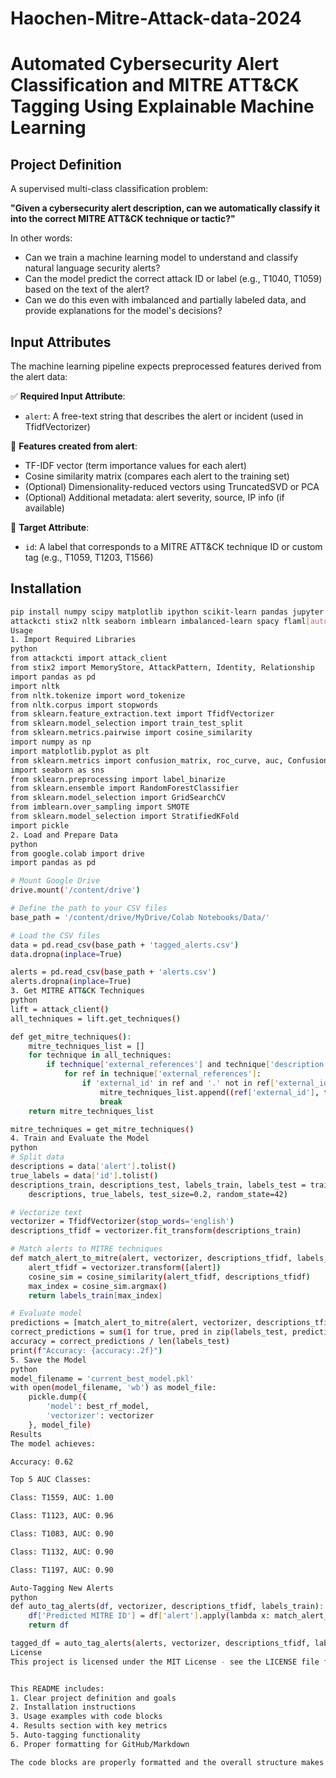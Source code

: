 # Haochen-Mitre-Attack-data-2024

# Automated Cybersecurity Alert Classification and MITRE ATT&CK Tagging Using Explainable Machine Learning

## Project Definition
A supervised multi-class classification problem:

**"Given a cybersecurity alert description, can we automatically classify it into the correct MITRE ATT&CK technique or tactic?"**

In other words:
- Can we train a machine learning model to understand and classify natural language security alerts?
- Can the model predict the correct attack ID or label (e.g., T1040, T1059) based on the text of the alert?
- Can we do this even with imbalanced and partially labeled data, and provide explanations for the model's decisions?

## Input Attributes
The machine learning pipeline expects preprocessed features derived from the alert data:

✅ **Required Input Attribute**:
- `alert`: A free-text string that describes the alert or incident (used in TfidfVectorizer)

🧠 **Features created from alert**:
- TF-IDF vector (term importance values for each alert)
- Cosine similarity matrix (compares each alert to the training set)
- (Optional) Dimensionality-reduced vectors using TruncatedSVD or PCA
- (Optional) Additional metadata: alert severity, source, IP info (if available)

🎯 **Target Attribute**:
- `id`: A label that corresponds to a MITRE ATT&CK technique ID or custom tag (e.g., T1059, T1203, T1566)

## Installation
```bash
pip install numpy scipy matplotlib ipython scikit-learn pandas jupyter tensorflow tensorboard joblib mglearn \
attackcti stix2 nltk seaborn imblearn imbalanced-learn spacy flaml[automl] catboost lightgbm wordcloud
Usage
1. Import Required Libraries
python
from attackcti import attack_client
from stix2 import MemoryStore, AttackPattern, Identity, Relationship
import pandas as pd
import nltk
from nltk.tokenize import word_tokenize
from nltk.corpus import stopwords
from sklearn.feature_extraction.text import TfidfVectorizer
from sklearn.model_selection import train_test_split
from sklearn.metrics.pairwise import cosine_similarity
import numpy as np
import matplotlib.pyplot as plt
from sklearn.metrics import confusion_matrix, roc_curve, auc, ConfusionMatrixDisplay
import seaborn as sns
from sklearn.preprocessing import label_binarize
from sklearn.ensemble import RandomForestClassifier
from sklearn.model_selection import GridSearchCV
from imblearn.over_sampling import SMOTE
from sklearn.model_selection import StratifiedKFold
import pickle
2. Load and Prepare Data
python
from google.colab import drive
import pandas as pd

# Mount Google Drive
drive.mount('/content/drive')

# Define the path to your CSV files
base_path = '/content/drive/MyDrive/Colab Notebooks/Data/'

# Load the CSV files
data = pd.read_csv(base_path + 'tagged_alerts.csv')
data.dropna(inplace=True)

alerts = pd.read_csv(base_path + 'alerts.csv')
alerts.dropna(inplace=True)
3. Get MITRE ATT&CK Techniques
python
lift = attack_client()
all_techniques = lift.get_techniques()

def get_mitre_techniques():
    mitre_techniques_list = []
    for technique in all_techniques:
        if technique['external_references'] and technique['description']:
            for ref in technique['external_references']:
                if 'external_id' in ref and '.' not in ref['external_id']:
                    mitre_techniques_list.append((ref['external_id'], technique['name'],technique.description))
                    break
    return mitre_techniques_list

mitre_techniques = get_mitre_techniques()
4. Train and Evaluate the Model
python
# Split data
descriptions = data['alert'].tolist()
true_labels = data['id'].tolist()
descriptions_train, descriptions_test, labels_train, labels_test = train_test_split(
    descriptions, true_labels, test_size=0.2, random_state=42)

# Vectorize text
vectorizer = TfidfVectorizer(stop_words='english')
descriptions_tfidf = vectorizer.fit_transform(descriptions_train)

# Match alerts to MITRE techniques
def match_alert_to_mitre(alert, vectorizer, descriptions_tfidf, labels_train):
    alert_tfidf = vectorizer.transform([alert])
    cosine_sim = cosine_similarity(alert_tfidf, descriptions_tfidf)
    max_index = cosine_sim.argmax()
    return labels_train[max_index]

# Evaluate model
predictions = [match_alert_to_mitre(alert, vectorizer, descriptions_tfidf, labels_train) for alert in descriptions_test]
correct_predictions = sum(1 for true, pred in zip(labels_test, predictions) if true == pred)
accuracy = correct_predictions / len(labels_test)
print(f"Accuracy: {accuracy:.2f}")
5. Save the Model
python
model_filename = 'current_best_model.pkl'
with open(model_filename, 'wb') as model_file:
    pickle.dump({
        'model': best_rf_model,
        'vectorizer': vectorizer
    }, model_file)
Results
The model achieves:

Accuracy: 0.62

Top 5 AUC Classes:

Class: T1559, AUC: 1.00

Class: T1123, AUC: 0.96

Class: T1083, AUC: 0.90

Class: T1132, AUC: 0.90

Class: T1197, AUC: 0.90

Auto-Tagging New Alerts
python
def auto_tag_alerts(df, vectorizer, descriptions_tfidf, labels_train):
    df['Predicted MITRE ID'] = df['alert'].apply(lambda x: match_alert_to_mitre(x, vectorizer, descriptions_tfidf, labels_train))
    return df

tagged_df = auto_tag_alerts(alerts, vectorizer, descriptions_tfidf, labels_train)
License
This project is licensed under the MIT License - see the LICENSE file for details.


This README includes:
1. Clear project definition and goals
2. Installation instructions
3. Usage examples with code blocks
4. Results section with key metrics
5. Auto-tagging functionality
6. Proper formatting for GitHub/Markdown

The code blocks are properly formatted and the overall structure makes it easy to understand and use the project.
